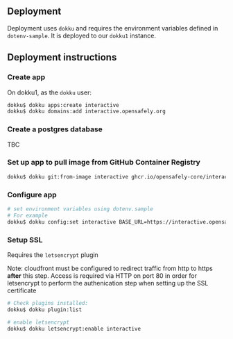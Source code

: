 ## Deployment

Deployment uses `dokku` and requires the environment variables defined in `dotenv-sample`.
It is deployed to our `dokku1` instance.


## Deployment instructions

### Create app

On dokku1, as the `dokku` user:

```sh
dokku$ dokku apps:create interactive
dokku$ dokku domains:add interactive.opensafely.org
```

### Create a postgres database
TBC

### Set up app to pull image from GitHub Container Registry

```sh
dokku$ dokku git:from-image interactive ghcr.io/opensafely-core/interactive@sha256:5b8fbad4ba6c595e292676e8d0c32920fbfa60f629ce5db92689338f0db9ef0a
```

### Configure app

```sh
# set environment variables using dotenv.sample
# For example
dokku$ dokku config:set interactive BASE_URL=https://interactive.opensafely.org
```

### Setup SSL

Requires the `letsencrypt` plugin

Note: cloudfront must be configured to redirect traffic from http to https **after** this step. Access is required via HTTP on port 80 in order for letsencrypt to perform the authenication step when setting up the SSL certificate


```sh
# Check plugins installed:
dokku$ dokku plugin:list

# enable letsencrypt
dokku$ dokku letsencrypt:enable interactive

```
